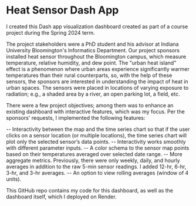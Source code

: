 # Heat Sensor Dash App

I created this Dash app visualization dashboard created as part of a course project during the Spring 2024 term.

The project stakeholders were a PhD student and his advisor at Indiana University Bloomington's Informatics Department. Our project sponsors installed heat sensor throughout the Bloomington campus, which measure temperature, relative humidity, and dew point. The "urban heat island" effect is a phenomenon where urban areas experience significantly warmer temperatures than their rural counterparts, so, with the help of these sensors, the sponsors are interested in understanding the impact of heat in urban spaces. The sensors were placed in locations of varying exposure to radiation; e.g., a shaded area by a river, an open parking lot, a field, etc.

There were a few project objectives; among them was to enhance an existing dashboard with interactive features, which was my focus. Per the sponsors' requests, I implemented the following features:

-- Interactivity between the map and the time series chart so that if the user clicks on a sensor location (or multiple locations), the time series chart will plot only the selected sensor’s data points.
-- Interactivity works smoothly with different parameter inputs.
-- A color schema to the sensor map points based on their temperatures averaged over selected date range.
-- More aggregate metrics. Previously, there were only weekly, daily, and hourly averages in addition to the raw 5-min sensor readings. I added 12-hr, 6-hr, 3-hr, and 3-hr averages.
-- An option to view rolling averages (window of 4 units).

This GitHub repo contains my code for this dashboard, as well as the dashboard itself, which I deployed on Render.
